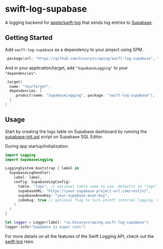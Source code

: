 # swift-log-supabase

A logging backend for [apple/swift-log](https://github.com/apple/swift-log) that sends log entries to [Supabase](https://github.com/supabase/supabase).

## Getting Started

Add `swift-log-supabase` as a dependency to your project using SPM.

```swift
.package(url: "https://github.com/binaryscraping/swift-log-supabase", from: "0.1.0"),
```

And in your application/target, add `"SupabaseLogging"` to your `"dependencies"`.

```swift
.target(
  name: "YourTarget",
  dependencies: [
    .product(name: "SupabaseLogging", package: "swift-log-supabase"),
  ]
)
```

## Usage

Start by creating the logs table on Supabase dashboard by running the [supabase-init.sql](/supabase-init.sql) script on Supabase SQL Editor.

During app startup/initialization.

```swift
import Logging
import SupabaseLogging

LoggingSystem.bootstrap { label in 
  SupabaseLogHandler(
    label: label,
    config: SupabaseLogConfig(
      table: "logs", // optional table name to use, defaults to "logs".
      supabaseURL: "https://your-supabase-project-url.com/rest/v1",
      supabaseAnonKey: "your-supabase-anon-key",
      isDebug: true // optional flag to turn on/off internal logging, defaults to "false".
    )
  )
}

let logger = Logger(label: "co.binaryscraping.swift-log-supabase")
logger.info("Supabase is super cool")
```

For more details on all the features of the Swift Logging API, check out the [swift-log](https://github.com/apple/swift-log) repo.
